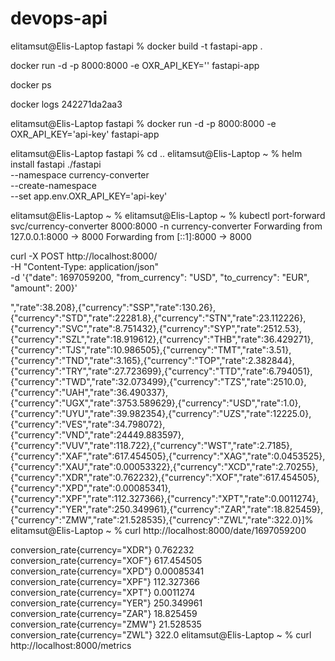 # devops-api

elitamsut@Elis-Laptop fastapi % docker build -t fastapi-app .

docker run -d -p 8000:8000 -e OXR_API_KEY='' fastapi-app

docker ps

docker logs 242271da2aa3

elitamsut@Elis-Laptop fastapi % docker run -d -p 8000:8000 -e OXR_API_KEY='api-key' fastapi-app



elitamsut@Elis-Laptop fastapi % cd ..
elitamsut@Elis-Laptop ~ % helm install fastapi ./fastapi \
--namespace currency-converter \
--create-namespace \
--set app.env.OXR_API_KEY='api-key'


elitamsut@Elis-Laptop ~ % 
elitamsut@Elis-Laptop ~ % kubectl port-forward svc/currency-converter 8000:8000 -n currency-converter
Forwarding from 127.0.0.1:8000 -> 8000
Forwarding from [::1]:8000 -> 8000



curl -X POST http://localhost:8000/ \
  -H "Content-Type: application/json" \
  -d '{"date": 1697059200, "from_currency": "USD", "to_currency": "EUR", "amount": 200}'                                


","rate":38.208},{"currency":"SSP","rate":130.26},{"currency":"STD","rate":22281.8},{"currency":"STN","rate":23.112226},{"currency":"SVC","rate":8.751432},{"currency":"SYP","rate":2512.53},{"currency":"SZL","rate":18.919612},{"currency":"THB","rate":36.429271},{"currency":"TJS","rate":10.986505},{"currency":"TMT","rate":3.51},{"currency":"TND","rate":3.165},{"currency":"TOP","rate":2.382844},{"currency":"TRY","rate":27.723699},{"currency":"TTD","rate":6.794051},{"currency":"TWD","rate":32.073499},{"currency":"TZS","rate":2510.0},{"currency":"UAH","rate":36.490337},{"currency":"UGX","rate":3753.589629},{"currency":"USD","rate":1.0},{"currency":"UYU","rate":39.982354},{"currency":"UZS","rate":12225.0},{"currency":"VES","rate":34.798072},{"currency":"VND","rate":24449.883597},{"currency":"VUV","rate":118.722},{"currency":"WST","rate":2.7185},{"currency":"XAF","rate":617.454505},{"currency":"XAG","rate":0.0453525},{"currency":"XAU","rate":0.00053322},{"currency":"XCD","rate":2.70255},{"currency":"XDR","rate":0.762232},{"currency":"XOF","rate":617.454505},{"currency":"XPD","rate":0.00085341},{"currency":"XPF","rate":112.327366},{"currency":"XPT","rate":0.0011274},{"currency":"YER","rate":250.349961},{"currency":"ZAR","rate":18.825459},{"currency":"ZMW","rate":21.528535},{"currency":"ZWL","rate":322.0}]%                                                                        
elitamsut@Elis-Laptop ~ % curl http://localhost:8000/date/1697059200



conversion_rate{currency="XDR"} 0.762232
conversion_rate{currency="XOF"} 617.454505
conversion_rate{currency="XPD"} 0.00085341
conversion_rate{currency="XPF"} 112.327366
conversion_rate{currency="XPT"} 0.0011274
conversion_rate{currency="YER"} 250.349961
conversion_rate{currency="ZAR"} 18.825459
conversion_rate{currency="ZMW"} 21.528535
conversion_rate{currency="ZWL"} 322.0
elitamsut@Elis-Laptop ~ % curl http://localhost:8000/metrics


